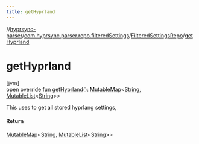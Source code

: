 ```yaml
---
title: getHyprland
---
```

//[hyprsync-parser](../../../index.html)/[com.hyprsync.parser.repo.filteredSettings](../index.html)/[FilteredSettingsRepo](index.html)/[getHyprland](get-hyprland.html)



# getHyprland



[jvm]\
open override fun [getHyprland](get-hyprland.html)(): [MutableMap](https://kotlinlang.org/api/core/kotlin-stdlib/kotlin.collections/-mutable-map/index.html)&lt;[String](https://kotlinlang.org/api/core/kotlin-stdlib/kotlin/-string/index.html), [MutableList](https://kotlinlang.org/api/core/kotlin-stdlib/kotlin.collections/-mutable-list/index.html)&lt;[String](https://kotlinlang.org/api/core/kotlin-stdlib/kotlin/-string/index.html)&gt;&gt;



This uses to get all stored hyprlang settings,



#### Return



[MutableMap](https://kotlinlang.org/api/core/kotlin-stdlib/kotlin.collections/-mutable-map/index.html)<[String](https://kotlinlang.org/api/core/kotlin-stdlib/kotlin/-string/index.html), [MutableList](https://kotlinlang.org/api/core/kotlin-stdlib/kotlin.collections/-mutable-list/index.html)<[String](https://kotlinlang.org/api/core/kotlin-stdlib/kotlin/-string/index.html)>>



